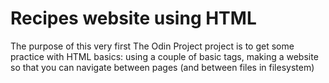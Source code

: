 # Recipes website using HTML

The purpose of this very first The Odin Project project is to get some practice with HTML basics: using a couple of basic tags, making a website so that you can navigate between pages (and between files in filesystem)